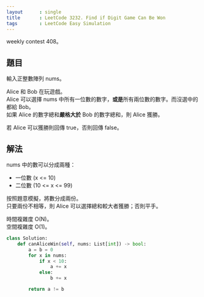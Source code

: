 ```yaml
---
layout      : single
title       : LeetCode 3232. Find if Digit Game Can Be Won
tags        : LeetCode Easy Simulation
---
```

weekly contest 408。  

## 題目

輸入正整數陣列 nums。  

Alice 和 Bob 在玩遊戲。  
Alice 可以選擇 nums 中所有一位數的數字，**或是**所有兩位數的數字。而沒選中的都給 Bob。  
如果 Alice 的數字總和**嚴格大於** Bob 的數字總和，則 Alice 獲勝。  

若 Alice 可以獲勝則回傳 true，否則回傳 false。  

## 解法

nums 中的數可以分成兩種：  

- 一位數 (x <= 10)  
- 二位數 (10 <= x <= 99)  

按照題意模擬，將數分成兩份。  
只要兩份不相等，則 Alice 可以選擇總和較大者獲勝；否則平手。  

時間複雜度 O(N)。  
空間複雜度 O(1)。  

```python
class Solution:
    def canAliceWin(self, nums: List[int]) -> bool:
        a = b = 0
        for x in nums:
            if x < 10:
                a += x
            else:
                b += x

        return a != b
```
